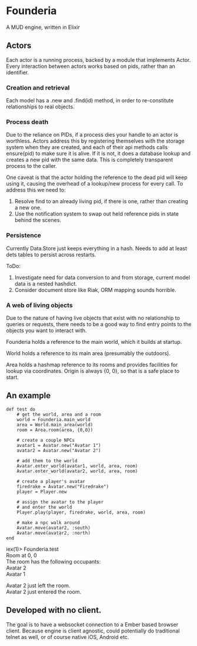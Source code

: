 # Founderia  
A MUD engine, written in Elixir

## Actors
Each actor is a running process, backed by a module that implements Actor. Every interaction between actors works based on pids, rather than an identifier.

### Creation and retrieval
Each model has a .new and .find(id) method, in order to re-constitute relationships to real objects.

### Process death
Due to the reliance on PIDs, if a process dies your handle to an actor is worthless. Actors address this by registering themselves with the storage system when they are created, and each of their api methods calls ensure(pid) to make sure it is alive. If it is not, it does a database lookup and creates a new pid with the same data. This is completely transparent process to the caller. 

One caveat is that the actor holding the reference to the dead pid will keep using it, causing the overhead of a lookup/new process for every call. To address this we need to:  
1) Resolve find to an already living pid, if there is one, rather than creating a new one.  
2) Use the notification system to swap out held reference pids in state behind the scenes.

### Persistence 
Currently Data.Store just keeps everything in a hash. Needs to add at least dets tables to persist across restarts.

ToDo:  
1) Investigate need for data conversion to and from storage, current model data is a nested hashdict.  
2) Consider document store like Riak, ORM mapping sounds horrible.

### A web of living objects
Due to the nature of having live objects that exist with no relationship to queries or requests, there needs to be a good way to find entry points to the objects you want to interact with.

Founderia holds a reference to the main world, which it builds at startup.

World holds a reference to its main area (presumably the outdoors).

Area holds a hashmap reference to its rooms and provides facilities for lookup via coordinates. Origin is always {0, 0}, so that is a safe place to start.

## An example

	def test do
		# get the world, area and a room
		world = Founderia.main_world
		area = World.main_area(world)
		room = Area.room(area, {0,0})
		
		# create a couple NPCs
		avatar1 = Avatar.new("Avatar 1")
		avatar2 = Avatar.new("Avatar 2")

		# add them to the world
		Avatar.enter_world(avatar1, world, area, room)
		Avatar.enter_world(avatar2, world, area, room)

		# create a player's avatar
		firedrake = Avatar.new("Firedrake")
		player = Player.new

		# assign the avatar to the player
		# and enter the world
		Player.play(player, firedrake, world, area, room)

		# make a npc walk around
		Avatar.move(avatar2, :south)
		Avatar.move(avatar2, :north)
	end

iex(1)> Founderia.test  
Room at 0, 0  
The room has the following occupants:  
Avatar 2  
Avatar 1  

Avatar 2 just left the room.  
Avatar 2 just entered the room.  

## Developed with no client.
The goal is to have a websocket connection to a Ember based browser client. Because engine is client agnostic, could potentially do traditional telnet as well, or of course native iOS, Android etc.

